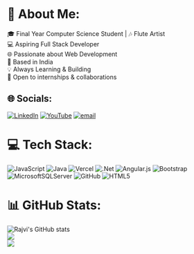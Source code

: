 # 💫 About Me:
🎓 Final Year Computer Science Student | 🎶 Flute Artist <br>💻 Aspiring Full Stack Developer<br>🌐 Passionate about Web Development <br>📍 Based in India<br>💡 Always Learning & Building<br>🤝 Open to internships & collaborations 


## 🌐 Socials:
[![LinkedIn](https://img.shields.io/badge/LinkedIn-%230077B5.svg?logo=linkedin&logoColor=white)](https://linkedin.com/in/RajviAdesara) [![YouTube](https://img.shields.io/badge/YouTube-%23FF0000.svg?logo=YouTube&logoColor=white)](https://youtube.com/@@adesararajvi) [![email](https://img.shields.io/badge/Email-D14836?logo=gmail&logoColor=white)](mailto:rajviadesara09@gmail.com) 

# 💻 Tech Stack:
![JavaScript](https://img.shields.io/badge/javascript-%23323330.svg?style=for-the-badge&logo=javascript&logoColor=%23F7DF1E) ![Java](https://img.shields.io/badge/java-%23ED8B00.svg?style=for-the-badge&logo=openjdk&logoColor=white) ![Vercel](https://img.shields.io/badge/vercel-%23000000.svg?style=for-the-badge&logo=vercel&logoColor=white) ![.Net](https://img.shields.io/badge/.NET-5C2D91?style=for-the-badge&logo=.net&logoColor=white) ![Angular.js](https://img.shields.io/badge/angular.js-%23E23237.svg?style=for-the-badge&logo=angularjs&logoColor=white) ![Bootstrap](https://img.shields.io/badge/bootstrap-%238511FA.svg?style=for-the-badge&logo=bootstrap&logoColor=white) ![MicrosoftSQLServer](https://img.shields.io/badge/Microsoft%20SQL%20Server-CC2927?style=for-the-badge&logo=microsoft%20sql%20server&logoColor=white) ![GitHub](https://img.shields.io/badge/github-%23121011.svg?style=for-the-badge&logo=github&logoColor=white) ![HTML5](https://img.shields.io/badge/html5-%23E34F26.svg?style=for-the-badge&logo=html5&logoColor=white)
# 📊 GitHub Stats:
![Rajvi's GitHub stats](https://github-readme-stats.vercel.app/api?username=RajviAdesara&theme=dark&hide_border=false&include_all_commits=true&count_private=true)
<br/>
![](https://nirzak-streak-stats.vercel.app/?user=RajviAdesara&theme=dark&hide_border=false)<br/>
![](https://github-readme-stats.vercel.app/api/top-langs/?username=RajviAdesara&theme=dark&hide_border=false&include_all_commits=true&count_private=false&layout=compact)

<!-- Proudly created with GPRM ( https://gprm.itsvg.in ) -->
